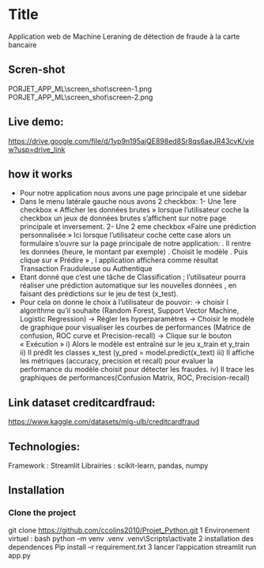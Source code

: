 # Title
Application web de Machine Leraning de détection de fraude à la carte bancaire

## Scren-shot
PORJET_APP_ML\screen_shot\screen-1.png
PORJET_APP_ML\screen_shot\screen-2.png

## Live demo:
https://drive.google.com/file/d/1yp9n195ajQE898ed8Sr8qs6aeJR43cvK/view?usp=drive_link

## how it works
-  Pour notre application nous avons une page principale et une sidebar
-   Dans le menu latérale gauche nous avons 2 checkbox:
   1- Une 1ere checkbox « Afficher les données brutes »
    lorsque l’utilisateur coche la checkbox un jeux de données brutes s’affichent sur notre page principale et inversement.
   2- Une 2 eme checkbox «Faire une prédiction personnalisée »
    Ici lorsque l’utilisateur coche cette case  alors un formulaire s’ouvre sur la page principale de notre application:
     . Il rentre les données (heure, le montant par exemple)
     . Choisit le modèle
     . Puis clique sur « Prédire » , l application affichera comme résultat Transaction Frauduleuse ou Authentique
- Etant donné que c’est une tâche de Classification ; l’utilisateur pourra réaliser une prédiction automatique sur les nouvelles données , en faisant des prédictions sur le jeu de test (x_test).
- Pour cela on donne le  choix à l’utilisateur de pouvoir:
     ->  choisir  l algorithme qu’il souhaite (Random Forest, Support Vector Machine, Logistic Regression)
     ->  Régler les hyperparamètres
     ->  Choisir le modèle de graphique  pour visualiser les courbes de performances (Matrice de confusion, ROC curve et Precision-recall)
     ->  Clique sur le bouton « Exécution »
    i)   Alors le modèle est entraîné sur le jeu x_train et y_train
    ii)  Il prédît les classes x_test (y_pred = model.predict(x_text)
    iii) Il affiche les métriques (accuracy, precision et recall) pour evaluer la performance du modèle choisit pour détecter les fraudes.
    iv)  Il trace les graphiques de performances(Confusion Matrix, ROC, Precision-recall)
## Link dataset creditcardfraud:
https://www.kaggle.com/datasets/mlg-ulb/creditcardfraud
## Technologies:
Framework : Streamlit
Librairies : scikit-learn, pandas, numpy
## Installation
### Clone the project
git clone https://github.com/ccolins2010/Projet_Python.git
1 Environement virtuel :
bash
python –m venv .venv
.venv\Scripts\activate
2 installation des dependences
Pip install –r requirement.txt
3 lancer l’appication 
streamlit run app.py


  





  
 




    

